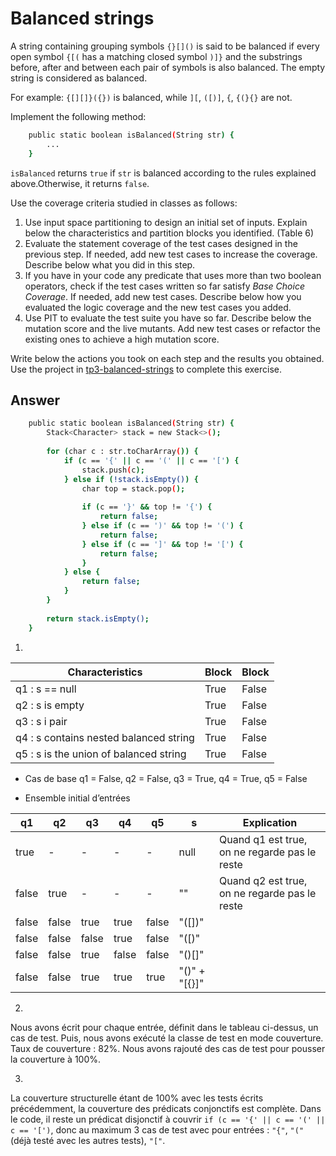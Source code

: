 # Balanced strings

A string containing grouping symbols `{}[]()` is said to be balanced if every open symbol `{[(` has a matching closed symbol `)]}`
and the substrings before, after and between each pair of symbols is also balanced. The empty string is considered as balanced.

For example: `{[][]}({})` is balanced, while `][`, `([)]`, `{`, `{(}{}` are not.

Implement the following method:

```bash
    public static boolean isBalanced(String str) {
        ...
    }
```

`isBalanced` returns `true` if  `str` is balanced according to the rules explained above.Otherwise, it returns `false`.

Use the coverage criteria studied in classes as follows:

1. Use input space partitioning to design an initial set of inputs. Explain below the characteristics and partition blocks you identified. (Table 6)
2. Evaluate the statement coverage of the test cases designed in the previous step. If needed, add new test cases to increase the coverage. Describe below what you did in this step.
3. If you have in your code any predicate that uses more than two boolean operators, check if the test cases written so far satisfy *Base Choice Coverage*. If needed, add new test cases. Describe below how you evaluated the logic coverage and the new test cases you added.
4. Use PIT to evaluate the test suite you have so far. Describe below the mutation score and the live mutants. Add new test cases or refactor the existing ones to achieve a high mutation score.

Write below the actions you took on each step and the results you obtained.
Use the project in [tp3-balanced-strings](../code/tp3-balanced-strings) to complete this exercise.

## Answer

```bash
    public static boolean isBalanced(String str) {
        Stack<Character> stack = new Stack<>();
    
        for (char c : str.toCharArray()) {
            if (c == '{' || c == '(' || c == '[') {
                stack.push(c);
            } else if (!stack.isEmpty()) {
                char top = stack.pop();
    
                if (c == '}' && top != '{') {
                    return false;
                } else if (c == ')' && top != '(') {
                    return false;
                } else if (c == ']' && top != '[') {
                    return false;
                }
            } else {
                return false;
            }
        }
    
        return stack.isEmpty();
    }
```

1.
| Characteristics                        | Block | Block |
|----------------------------------------|-------|-------|
| q1 : s == null                         | True  | False |
| q2 : s is empty                        | True  | False |
| q3 : s i pair                          | True  | False |
| q4 : s contains nested balanced string | True  | False |
| q5 : s is the union of balanced string | True  | False |

- Cas de base q1 = False, q2 = False, q3 = True, q4 = True, q5 = False


- Ensemble initial d’entrées

| q1    | q2    | q3    | q4    | q5    | s             | Explication                                   |
|-------|-------|-------|-------|-------|---------------|-----------------------------------------------|
| true  | -     | -     | -     | -     | null          | Quand q1 est true, on ne regarde pas le reste |
| false | true  | -     | -     | -     | ""            | Quand q2 est true, on ne regarde pas le reste |
| false | false | true  | true  | false | "([])"        |                                               |
| false | false | false | true  | false | "([)"         |                                               |
| false | false | true  | false | false | "()[]"        |                                               |
| false | false | true  | true  | true  | "()" + "[{}]" |                                               |

2.
Nous avons écrit pour chaque entrée, définit dans le tableau ci-dessus, un cas de test. Puis, nous avons exécuté la classe
de test en mode couverture. Taux de couverture : 82%.
Nous avons rajouté des cas de test pour pousser la couverture à 100%.

3. 
La couverture structurelle étant de 100% avec les tests écrits précédemment, la couverture des prédicats conjonctifs est complète.
Dans le code, il reste un prédicat disjonctif à couvrir ``if (c == '{' || c == '(' || c == '[')``, donc au maximum 3 cas de test avec pour entrées : ``"{"``, ``"("`` (déjà testé avec les autres tests), ``"["``.
